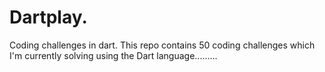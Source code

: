 # Dartplay.
Coding challenges in dart.
This repo contains 50 coding challenges which I'm currently solving using the Dart language.........
